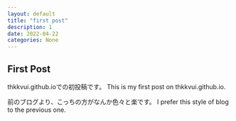 ```yaml
---
layout: default
title: "first post"
description: 1
date: 2022-04-22
categories: None
---
```


## **First Post**

thkkvui.github.ioでの初投稿です。
This is my first post on thkkvui.github.io.

前のブログより、こっちの方がなんか色々と楽です。
I prefer this style of blog to the previous one.
